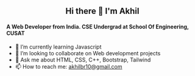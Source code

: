 <h2 align="center">Hi there 👋 I'm Akhil</h2>
 <h4>A Web Developer from India. CSE Undergrad at School Of Engineering, CUSAT</h4>

- 🌱 I’m currently learning Javascript
- 👯 I’m looking to collaborate on Web development projects
- 💬 Ask me about HTML, CSS, C++, Bootstrap, Tailwind 
- 📫 How to reach me: akhilbr10@gmail.com
